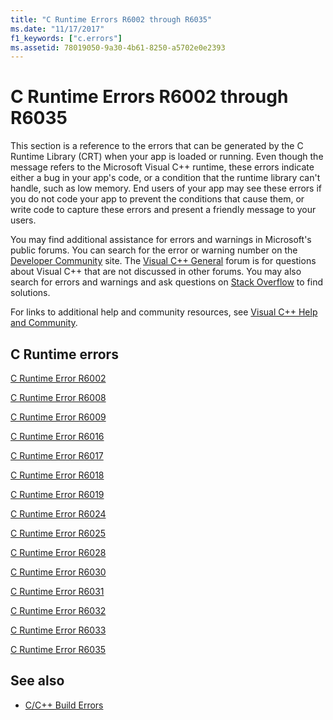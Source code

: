 ```yaml
---
title: "C Runtime Errors R6002 through R6035"
ms.date: "11/17/2017"
f1_keywords: ["c.errors"]
ms.assetid: 78019050-9a30-4b61-8250-a5702e0e2393
---
```

# C Runtime Errors R6002 through R6035

This section is a reference to the errors that can be generated by the C Runtime Library (CRT) when your app is loaded or running. Even though the message refers to the Microsoft Visual C++ runtime, these errors indicate either a bug in your app's code, or a condition that the runtime library can't handle, such as low memory. End users of your app may see these errors if you do not code your app to prevent the conditions that cause them, or write code to capture these errors and present a friendly message to your users.

You may find additional assistance for errors and warnings in Microsoft's public forums. You can search for the error or warning number on the [Developer Community](https://developercommunity.visualstudio.com) site. The [Visual C++ General](https://social.msdn.microsoft.com/Forums/vstudio/home?forum=vcgeneral) forum is for questions about Visual C++ that are not discussed in other forums. You may also search for errors and warnings and ask questions on [Stack Overflow](http://stackoverflow.com/) to find solutions.

For links to additional help and community resources, see [Visual C++ Help and Community](../../visual-cpp-help-and-community.md).

## C Runtime errors

[C Runtime Error R6002](../../error-messages/tool-errors/c-runtime-error-r6002.md)

[C Runtime Error R6008](../../error-messages/tool-errors/c-runtime-error-r6008.md)

[C Runtime Error R6009](../../error-messages/tool-errors/c-runtime-error-r6009.md)

[C Runtime Error R6016](../../error-messages/tool-errors/c-runtime-error-r6016.md)

[C Runtime Error R6017](../../error-messages/tool-errors/c-runtime-error-r6017.md)

[C Runtime Error R6018](../../error-messages/tool-errors/c-runtime-error-r6018.md)

[C Runtime Error R6019](../../error-messages/tool-errors/c-runtime-error-r6019.md)

[C Runtime Error R6024](../../error-messages/tool-errors/c-runtime-error-r6024.md)

[C Runtime Error R6025](../../error-messages/tool-errors/c-runtime-error-r6025.md)

[C Runtime Error R6028](../../error-messages/tool-errors/c-runtime-error-r6028.md)

[C Runtime Error R6030](../../error-messages/tool-errors/c-runtime-error-r6030.md)

[C Runtime Error R6031](../../error-messages/tool-errors/c-runtime-error-r6031.md)

[C Runtime Error R6032](../../error-messages/tool-errors/c-runtime-error-r6032.md)

[C Runtime Error R6033](../../error-messages/tool-errors/c-runtime-error-r6033.md)

[C Runtime Error R6035](../../error-messages/tool-errors/c-runtime-error-r6035.md)

## See also

- [C/C++ Build Errors](../../error-messages/compiler-errors-1/c-cpp-build-errors.md)
